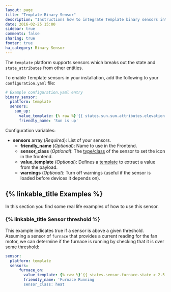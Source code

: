 ```yaml
---
layout: page
title: "Template Binary Sensor"
description: "Instructions how to integrate Template binary sensors into Home Assistant."
date: 2016-02-25 15:00
sidebar: true
comments: false
sharing: true
footer: true
ha_category: Binary Sensor
---
```


The `template` platform supports sensors which breaks out the state and `state_attributes` from other entities.

To enable Template sensors in your installation, add the following to your `configuration.yaml` file:

```yaml
# Example configuration.yaml entry
binary_sensor:
  platform: template
  sensors:
    sun_up:
      value_template: {% raw %}'{{ states.sun.sun.attributes.elevation > 0}}'{% endraw %}
      friendly_name: 'Sun is up'
```

Configuration variables:

- **sensors** array (*Required*): List of your sensors.
  - **friendly_name** (*Optional*): Name to use in the Frontend.
  - **sensor_class** (*Optional*): The [type/class](/components/binary_sensor/) of the sensor to set the icon in the frontend.
  - **value_template** (*Optional*): Defines a [template](/topics/templating/) to extract a value from the payload.
  - **warnings** (*Optional*): Turn off warnings (useful if the sensor is loaded before devices it depends on).

## {% linkable_title Examples %}

In this section you find some real life examples of how to use this sensor.

### {% linkable_title Sensor threshold %}

This example indicates true if a sensor is above a given threshold. Assuming a sensor of `furnace` that provides a current reading for the fan motor, we can determine if the furnace is running by checking that it is over some threshold:

```yaml
sensor:
  platform: template
  sensors:
      furnace_on:
        value_template: {% raw %}`{{ states.sensor.furnace.state > 2.5 }}`{% endraw %}
        friendly_name: 'Furnace Running
        sensor_class: heat
```
